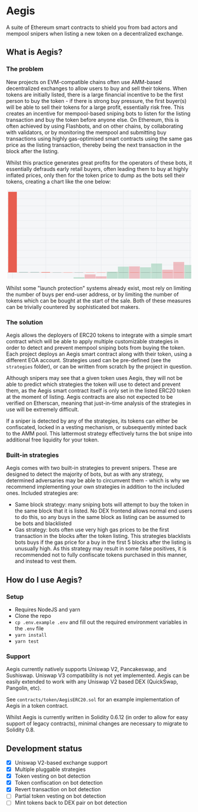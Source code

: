 # Aegis

A suite of Ethereum smart contracts to shield you from bad actors and mempool snipers when listing a new token on a decentralized exchange.

## What is Aegis?

### The problem

New projects on EVM-compatible chains often use AMM-based decentralized exchanges to allow users to buy and sell their tokens. When tokens are initially listed, there is a large financial incentive to be the first person to buy the token - if there is strong buy pressure, the first buyer(s) will be able to sell their tokens for a large profit, essentially risk free. This creates an incentive for mempool-based sniping bots to listen for the listing transaction and buy the token before anyone else. On Ethereum, this is often achieved by using Flashbots, and on other chains, by collaborating with validators, or by monitoring the mempool and submitting buy transactions using highly gas-optimised smart contracts using the same gas price as the listing transaction, thereby being the next transaction in the block after the listing.

Whilst this practice generates great profits for the operators of these bots, it essentially defrauds early retail buyers, often leading them to buy at highly inflated prices, only then for the token price to dump as the bots sell their tokens, creating a chart like the one below:
<div align="center">
    <img src="chart.png"></img>
</div>

Whilst some "launch protection" systems already exist, most rely on limiting the number of buys per end-user address, or by limiting the number of tokens which can be bought at the start of the sale. Both of these measures can be trivially countered by sophisticated bot makers.

### The solution

Aegis allows the deployers of ERC20 tokens to integrate with a simple smart contract which will be able to apply multiple customizable strategies in order to detect and prevent mempool sniping bots from buying the token. Each project deploys an Aegis smart contract along with their token, using a different EOA account. Strategies used can be pre-defined (see the `strategies` folder), or can be written from scratch by the project in question. 

Although snipers may see that a given token uses Aegis, they will not be able to predict which strategies the token will use to detect and prevent them, as the Aegis smart contract itself is only set in the listed ERC20 token at the moment of listing. Aegis contracts are also not expected to be verified on Etherscan, meaning that just-in-time analysis of the strategies in use will be extremely difficult.

If a sniper is detected by any of the strategies, its tokens can either be confiscated, locked in a vesting mechanism, or subsequently minted back to the AMM pool. This lattermost strategy effectively turns the bot snipe into additional free liquidity for your token.

### Built-in strategies

Aegis comes with two built-in strategies to prevent snipers. These are designed to detect the majority of bots, but as with any strategy, determined adversaries may be able to circumvent them - which is why we recommend implementing your own strategies in addition to the included ones. Included strategies are:

- Same block strategy: many sniping bots will attempt to buy the token in the same block that it is listed. No DEX frontend allows normal end users to do this, so any buys in the same block as listing can be assumed to be bots and blacklisted
- Gas strategy: bots often use very high gas prices to be the first transaction in the blocks after the token listing. This strategies blacklists bots buys if the gas price for a buy in the first 5 blocks after the listing is unusually high. As this strategy may result in some false positives, it is recommended not to fully confiscate tokens purchased in this manner, and instead to vest them.

## How do I use Aegis?

### Setup
- Requires NodeJS and yarn
- Clone the repo
- `cp .env.example .env` and fill out the required environment variables in the `.env` file
- `yarn install`
- `yarn test`

### Support

Aegis currently natively supports Uniswap V2, Pancakeswap, and Sushiswap. Uniswap V3 compatibility is not yet implemented. Aegis can be easily extended to work with any Uniswap V2 based DEX (QuickSwap, Pangolin, etc).

See `contracts/token/AegisERC20.sol` for an example implementation of Aegis in a token contract.

Whilst Aegis is currently written in Solidity 0.6.12 (in order to allow for easy support of legacy contracts), minimal changes are necessary to migrate to Solidity 0.8.

## Development status

- [x] Uniswap V2-based exchange support
- [x] Multiple pluggable strategies
- [x] Token vesting on bot detection
- [x] Token confiscation on bot detection
- [x] Revert transaction on bot detection
- [ ] Partial token vesting on bot detection
- [ ] Mint tokens back to DEX pair on bot detection
